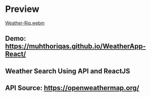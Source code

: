 # Preview
[Weather-Riq.webm](https://user-images.githubusercontent.com/72277295/185990190-fdfedab7-9402-4ff0-8b75-5f029d267f03.webm)

## Demo: https://muhthoriqas.github.io/WeatherApp-React/
## Weather Search Using API and ReactJS
## API Source: https://openweathermap.org/

